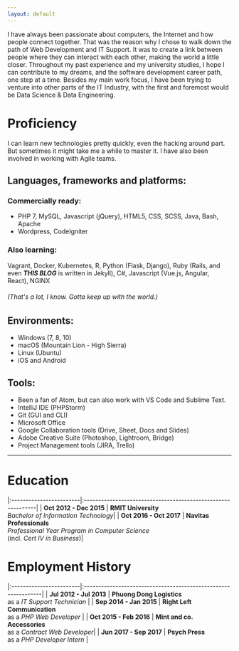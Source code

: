 ```yaml
---
layout: default
---
```


I have always been passionate about computers, the Internet and how people
connect together. That was the reason why I chose to walk down the path of Web
Development and IT Support. It was to create a link between people where they
can interact with each other, making the world a little closer. Throughout my
past experience and my university studies, I hope I can contribute to my dreams,
and the software development career path, one step at a time. Besides my main
work focus, I have been trying to venture into other parts of the IT Industry,
with the first and foremost would be Data Science & Data Engineering.

# Proficiency

I can learn new technologies pretty quickly, even the hacking around part. But
sometimes it might take me a while to master it. I have also been involved in
working with Agile teams.

## Languages, frameworks and platforms:

### Commercially ready:
* PHP 7, MySQL, Javascript (jQuery), HTML5, CSS, SCSS, Java, Bash, Apache
* Wordpress, CodeIgniter

### Also learning:
Vagrant, Docker, Kubernetes, R, Python (Flask, Django), Ruby (Rails, and even
***THIS BLOG*** is written in Jekyll), C#, Javascript (Vue.js, Angular, React),
NGINX

###### (That's a lot, I know. Gotta keep up with the world.)

## Environments:

* Windows (7, 8, 10)
* macOS (Mountain Lion - High Sierra)
* Linux (Ubuntu)
* iOS and Android

## Tools:

* Been a fan of Atom, but can also work with VS Code and Sublime Text.
* IntelliJ IDE (PHPStorm)
* Git (GUI and CLI)
* Microsoft Office
* Google Collaboration tools (Drive, Sheet, Docs and Slides)
* Adobe Creative Suite (Photoshop, Lightroom, Bridge)
* Project Management tools (JIRA, Trello)

***

# Education

|:------------------------|:-------------------------------------------------------------|
| **Oct 2012 - Dec 2015** | **RMIT University**<br/>*Bachelor of Information Technology*|
| **Oct 2016 - Oct 2017** | **Navitas Professionals**<br/>*Professional Year Program in Computer Science*<br/>(incl. *Cert IV in Business*)|

# Employment History

|:------------------------|:---------------------------------------------------------------|
| **Jul 2012 - Jul 2013** | **Phuong Dong Logistics**<br/> as a *IT Support Technician*    |
| **Sep 2014 - Jan 2015** | **Right Left Communication**<br/> as a *PHP Web Developer*     |
| **Oct 2015 - Feb 2016** | **Mint and co. Accessories**<br/> as a *Contract Web Developer*|
| **Jun 2017 - Sep 2017** | **Psych Press**<br/> as a *PHP Developer Intern*               |
